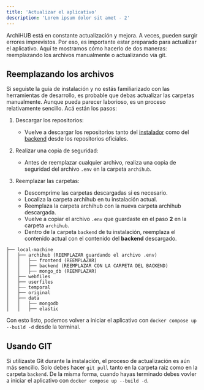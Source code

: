 ```yaml
---
title: 'Actualizar el aplicativo'
description: 'Lorem ipsum dolor sit amet - 2'
---
```


ArchiHUB está en constante actualización y mejora. A veces, pueden surgir errores imprevistos. Por eso, es importante estar preparado para actualizar el aplicativo. Aquí te mostramos cómo hacerlo de dos maneras: reemplazando los archivos manualmente o actualizando vía git.

## Reemplazando los archivos

Si seguiste la guía de instalación y no estás familiarizado con las herramientas de desarrollo, es probable que debas actualizar las carpetas manualmente. Aunque pueda parecer laborioso, es un proceso relativamente sencillo. Acá están los pasos:

1. Descargar los repositorios:

    - Vuelve a descargar los repositorios tanto del [instalador](https://github.com/Archihub-App/getting-started/archive/refs/heads/main.zip) como del [backend](https://github.com/Archihub-App/archihub-backend/archive/refs/heads/master.zip) desde los repositorios oficiales.

2. Realizar una copia de seguridad:

    - Antes de reemplazar cualquier archivo, realiza una copia de seguridad del archivo `.env` en la carpeta `archihub`.

3. Reemplazar las carpetas:

    - Descomprime las carpetas descargadas si es necesario.
    - Localiza la carpeta archihub en tu instalación actual.
    - Reemplaza la carpeta archihub con la nueva carpeta archihub descargada.
    - Vuelve a copiar el archivo `.env` que guardaste en el paso __2__ en la carpeta `archihub`.
    - Dentro de la carpeta `backend` de tu instalación, reemplaza el contenido actual con el contenido del __backend__ descargado.

 ```
├── local-machine
│   ├── archihub (REEMPLAZAR guardando el archivo .env)
│   │   ├── frontend (REEMPLAZAR)
│   │   ├── backend (REEMPLAZAR CON LA CARPETA DEL BACKEND)
│   │   ├── mongo_db (REEMPLAZAR)
│   ├── webfiles
│   ├── userfiles
│   ├── temporal
│   ├── original
│   ├── data
│   │   ├── mongodb
│   │   ├── elastic
 ```

Con esto listo, podemos volver a iniciar el aplicativo con `docker compose up --build -d` desde la terminal.

## Usando GIT

Si utilizaste Git durante la instalación, el proceso de actualización es aún más sencillo. Solo debes hacer `git pull` tanto en la carpeta raiz como en la carpeta `backend`. De la misma forma, cuando hayas terminado debes vovler a iniciar el aplicativo con `docker compose up --build -d`.